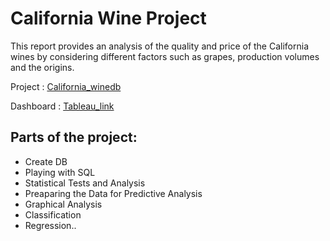 # California Wine Project 

This report provides an analysis of the quality and price of the California wines by considering different factors such as grapes, production volumes and the origins. 

Project : <A href='http://nbviewer.jupyter.org/github/sametmarasli/california_winedb/blob/master/california_winedb.ipynb'>California_winedb</A><BR>

Dashboard : <A href='https://public.tableau.com/shared/TJ8G6NW24?:display_count=yes'>Tableau_link</A><BR>

## Parts of the project:
- Create DB
- Playing with SQL
- Statistical Tests and Analysis
- Preaparing the Data for Predictive Analysis
- Graphical Analysis
- Classification
- Regression..